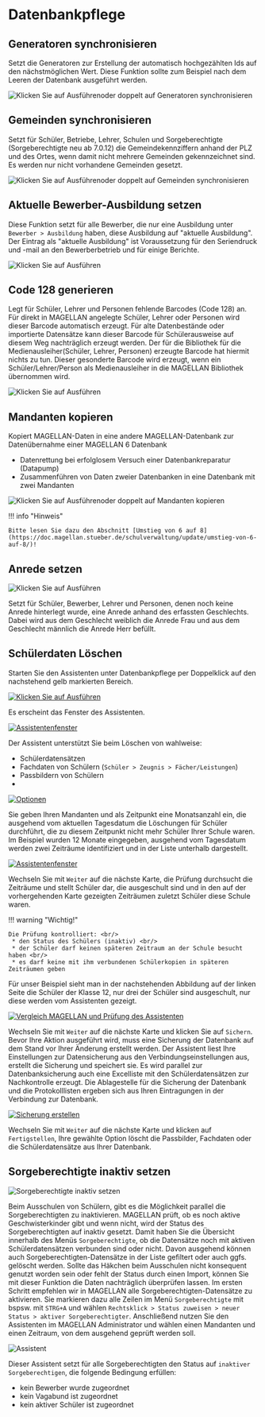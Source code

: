 # Datenbankpflege

[1]:/assets/images/magellan.administrator/03.png
[2]:/assets/images/magellan.administrator/04.png
[3]:/assets/images/magellan.administrator/05.png
[4]:/assets/images/magellan.administrator/06.png
[5]:/assets/images/magellan.administrator/07.png
[6]:/assets/images/neues/908.png

## Generatoren synchronisieren

Setzt die Generatoren zur Erstellung der automatisch hochgezählten Ids auf den nächstmöglichen Wert. Diese Funktion sollte zum Beispiel nach dem Leeren der Datenbank ausgeführt werden.

![Klicken Sie auf `Ausführen`oder doppelt auf `Generatoren synchronisieren`](/assets/images/magellan.administrator/generatoren.sync.png)

## Gemeinden synchronisieren

Setzt für Schüler, Betriebe, Lehrer, Schulen und Sorgeberechtigte (Sorgeberechtigte neu ab 7.0.12) die Gemeindekennziffern anhand der PLZ und des Ortes, wenn damit nicht mehrere Gemeinden gekennzeichnet sind.
Es werden nur nicht vorhandene Gemeinden gesetzt.

![Klicken Sie auf `Ausführen`oder doppelt auf `Gemeinden synchronisieren`](/assets/images/magellan.administrator/gemeinden.sync.png)

## Aktuelle Bewerber-Ausbildung setzen

Diese Funktion setzt für alle Bewerber, die nur eine Ausbildung unter `Bewerber > Ausbildung` haben, diese Ausbildung auf "aktuelle Ausbildung". Der Eintrag als "aktuelle Ausbildung" ist Voraussetzung für den Seriendruck und -mail an den Bewerberbetrieb und für einige Berichte.

![Klicken Sie auf `Ausführen`](/assets/images/magellan.administrator/akt.bewerber.png)

## Code 128 generieren

Legt für Schüler, Lehrer und Personen fehlende Barcodes (Code 128) an. Für direkt in MAGELLAN angelegte Schüler, Lehrer oder Personen wird dieser Barcode automatisch erzeugt. Für alte Datenbestände oder importierte Datensätze kann dieser Barcode für Schülerausweise auf diesem Weg nachträglich erzeugt werden.
Der für die Bibliothek für die Medienausleiher(Schüler, Lehrer, Personen) erzeugte Barcode hat hiermit nichts zu tun. Dieser gesonderte Barcode wird erzeugt, wenn ein Schüler/Lehrer/Person als Medienausleiher in die MAGELLAN Bibliothek übernommen wird.

![Klicken Sie auf `Ausführen`](/assets/images/magellan.administrator/code128.png)

## Mandanten kopieren

Kopiert MAGELLAN-Daten in eine andere MAGELLAN-Datenbank zur Datenübernahme einer MAGELLAN 6 Datenbank

* Datenrettung bei erfolglosem Versuch einer Datenbankreparatur (Datapump)
* Zusammenführen von Daten zweier Datenbanken in eine Datenbank mit zwei Mandanten

![Klicken Sie auf `Ausführen`oder doppelt auf `Mandanten kopieren`](/assets/images/magellan.administrator/mandanten.kopieren.png)

!!! info "Hinweis"

    Bitte lesen Sie dazu den Abschnitt [Umstieg von 6 auf 8](https://doc.magellan.stueber.de/schulverwaltung/update/umstieg-von-6-auf-8/)!

## Anrede setzen

![Klicken Sie auf `Ausführen`](/assets/images/magellan.administrator/anreden.setzen.png)

Setzt für Schüler, Bewerber, Lehrer und Personen, denen noch keine Anrede hinterlegt wurde, eine Anrede anhand des erfassten Geschlechts.
Dabei wird aus dem Geschlecht weiblich die Anrede Frau und aus dem Geschlecht männlich die Anrede Herr befüllt.

## Schülerdaten Löschen

Starten Sie den Assistenten unter Datenbankpflege per Doppelklick auf den nachstehend gelb markierten Bereich.


[![Klicken Sie auf `Ausführen`][6]][6]

Es erscheint das Fenster des Assistenten.

[![Assistentenfenster][2]][2]

Der Assistent unterstützt Sie beim Löschen von wahlweise:

*  Schülerdatensätzen
*  Fachdaten von Schülern (`Schüler > Zeugnis > Fächer/Leistungen`)
*  Passbildern von Schülern
*  
[![Optionen][1]][1]

Sie geben Ihren Mandanten und als Zeitpunkt eine Monatsanzahl ein, die ausgehend vom aktuellen Tagesdatum die Löschungen für Schüler durchführt, die zu diesem Zeitpunkt nicht mehr Schüler Ihrer Schule waren.
Im Beispiel wurden 12 Monate eingegeben, ausgehend vom Tagesdatum werden zwei Zeiträume identifiziert und in der Liste unterhalb dargestellt.  

[![Assistentenfenster][3]][3]

Wechseln Sie mit `Weiter` auf die nächste Karte, die Prüfung durchsucht die Zeiträume und stellt Schüler dar, die ausgeschult sind und in den auf der vorhergehenden Karte gezeigten Zeiträumen zuletzt Schüler diese Schule waren.

!!! warning "Wichtig!"

    Die Prüfung kontrolliert: <br/>
     * den Status des Schülers (inaktiv) <br/>
     * der Schüler darf keinen späteren Zeitraum an der Schule besucht haben <br/>
     * es darf keine mit ihm verbundenen Schülerkopien in späteren Zeiträumen geben 

Für unser Beispiel sieht man in der nachstehenden Abbildung auf der linken Seite die Schüler der Klasse 12, nur drei der Schüler sind ausgeschult, nur diese werden vom Assistenten gezeigt. 

[![Vergleich MAGELLAN und Prüfung des Assistenten][4]][4]

Wechseln Sie mit `Weiter` auf die nächste Karte und klicken Sie auf `Sichern`. Bevor Ihre Aktion ausgeführt wird, muss eine Sicherung der Datenbank auf dem Stand vor Ihrer Änderung erstellt werden. Der Assistent liest Ihre Einstellungen zur Datensicherung aus den Verbindungseinstellungen aus, erstellt die Sicherung und speichert sie.
Es wird parallel zur Datenbanksicherung auch eine Excelliste mit den Schülerdatensätzen zur Nachkontrolle erzeugt. Die Ablagestelle für die Sicherung der Datenbank und die Protokolllisten ergeben sich aus Ihren Eintragungen in der Verbindung zur Datenbank.

[![Sicherung erstellen][5]][5]

Wechseln Sie mit `Weiter` auf die nächste Karte und klicken auf `Fertigstellen`, Ihre gewählte Option löscht die Passbilder, Fachdaten oder die Schülerdatensätze aus Ihrer Datenbank.

## Sorgeberechtigte inaktiv setzen

![Sorgeberechtigte inaktiv setzen](/assets/images/magellan.administrator/012.png)

Beim Ausschulen von Schülern, gibt es die Möglichkeit parallel die Sorgeberechtigten zu inaktivieren. MAGELLAN prüft, ob es noch aktive Geschwisterkinder gibt und wenn nicht, wird der Status des Sorgeberechtigten auf inaktiv gesetzt. Damit haben Sie die Übersicht innerhalb des Menüs `Sorgeberechtigte`, ob die Datensätze noch mit aktiven Schülerdatensätzen verbunden sind oder nicht. Davon ausgehend können auch Sorgeberechtigten-Datensätze in der Liste gefiltert oder auch ggfs. gelöscht werden.
Sollte das Häkchen beim Ausschulen nicht konsequent genutzt worden sein oder fehlt der Status durch einen Import, können Sie mit dieser Funktion die Daten nachträglich überprüfen lassen.
Im ersten Schritt empfehlen wir in MAGELLAN alle Sorgeberechtigten-Datensätze zu aktivieren. Sie markieren dazu alle Zeilen im Menü `Sorgeberechtigte` mit bspsw. mit `STRG+A` und wählen `Rechtsklick > Status zuweisen > neuer Status > aktiver Sorgeberechtigter`.
Anschließend nutzen Sie den Assistenten im MAGELLAN Administrator und wählen einen Mandanten und einen Zeitraum, von dem ausgehend geprüft werden soll. 

![Assistent](/assets/images/magellan.administrator/013.png)

Dieser Assistent setzt für alle Sorgeberechtigten den Status auf `inaktiver Sorgeberechtigen`, die folgende Bedingung erfüllen:

* kein Bewerber wurde zugeordnet
* kein Vagabund ist zugeordnet
* kein aktiver Schüler ist zugeordnet